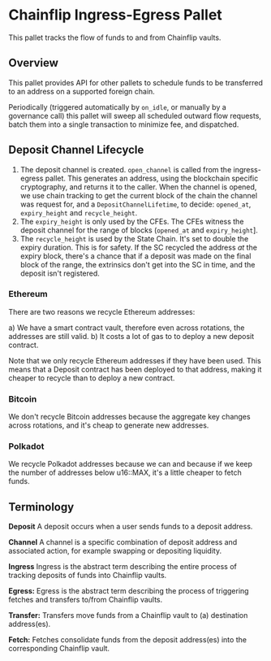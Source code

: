 # Chainflip Ingress-Egress Pallet

This pallet tracks the flow of funds to and from Chainflip vaults.

## Overview

This pallet provides API for other pallets to schedule funds to be transferred to an address on a supported foreign chain.

Periodically (triggered automatically by `on_idle`, or manually by a governance call) this pallet will sweep all scheduled outward flow requests, batch them into a single transaction to minimize fee, and dispatched.

## Deposit Channel Lifecycle

1. The deposit channel is created. `open_channel` is called from the ingress-egress pallet. This generates an address, using the blockchain specific cryptography, and returns it to the caller. When the channel is opened, we use chain tracking to get the current block of the chain the channel was request for, and a `DepositChannelLifetime`, to decide: `opened_at`, `expiry_height` and `recycle_height`.
2. The `expiry_height` is only used by the CFEs. The CFEs witness the deposit channel for the range of blocks  (`opened_at` and `expiry_height`].
3. The `recycle_height` is used by the State Chain. It's set to double the expiry duration. This is for safety. If the SC recycled the address *at* the expiry block, there's a chance that if a deposit was made on the final block of the range, the extrinsics don't get into the SC in time, and the deposit isn't registered.

### Ethereum

There are two reasons we recycle Ethereum addresses:

a) We have a smart contract vault, therefore even across rotations, the addresses are still valid.
b) It costs a lot of gas to to deploy a new deposit contract.

Note that we only recycle Ethereum addresses if they have been used. This means that a Deposit contract has been deployed to that address, making it cheaper to recycle than to deploy a new contract.

### Bitcoin

We don't recycle Bitcoin addresses because the aggregate key changes across rotations, and it's cheap to generate new addresses.

### Polkadot

We recycle Polkadot addresses because we can and because if we keep the number of addresses below u16::MAX, it's a little cheaper to fetch funds.

## Terminology

**Deposit**
A deposit occurs when a user sends funds to a deposit address.

**Channel**
A channel is a specific combination of deposit address and associated action, for example swapping or depositing liquidity.

**Ingress**
Ingress is the abstract term describing the entire process of tracking deposits of funds into Chainflip vaults.

**Egress:**
Egress is the abstract term describing the process of triggering fetches and transfers to/from Chainflip vaults.

**Transfer:**
Transfers move funds from a Chainflip vault to (a) destination address(es).

**Fetch:**
Fetches consolidate funds from the deposit address(es) into the corresponding Chainflip vault.
